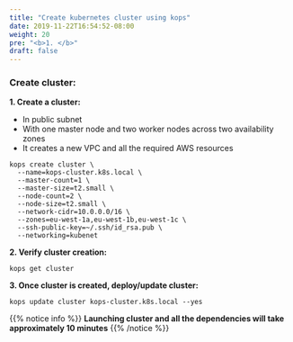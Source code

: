 ```yaml
---
title: "Create kubernetes cluster using kops"
date: 2019-11-22T16:54:52-08:00
weight: 20
pre: "<b>1. </b>"
draft: false
---
```


### Create cluster:

**1. Create a cluster:**

* In public subnet
* With one master node and two worker nodes across two availability zones
* It creates a new VPC and all the required AWS resources
```
kops create cluster \
  --name=kops-cluster.k8s.local \
  --master-count=1 \
  --master-size=t2.small \
  --node-count=2 \
  --node-size=t2.small \
  --network-cidr=10.0.0.0/16 \
  --zones=eu-west-1a,eu-west-1b,eu-west-1c \
  --ssh-public-key=~/.ssh/id_rsa.pub \
  --networking=kubenet
```

**2. Verify cluster creation:**

```
kops get cluster
```

**3. Once cluster is created, deploy/update cluster:**
```
kops update cluster kops-cluster.k8s.local --yes
```

{{% notice info %}}
**Launching cluster and all the dependencies will take approximately 10 minutes**
{{% /notice %}}
